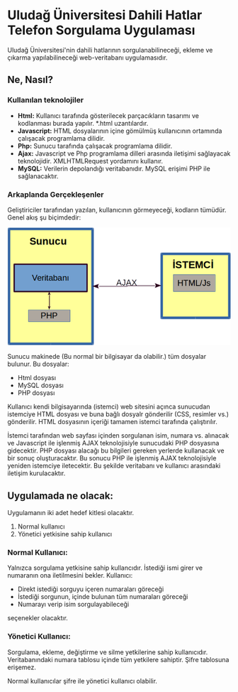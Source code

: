 # Uludağ Üniversitesi Dahili Hatlar Telefon Sorgulama Uygulaması

Uludağ Üniversitesi'nin dahili hatlarının sorgulanabilineceği, ekleme ve çıkarma yapılabilineceği web-veritabanı uygulamasıdır.


## Ne, Nasıl?

### Kullanılan teknolojiler

* **Html:**
    Kullanıcı tarafında gösterilecek parçacıkların tasarımı ve kodlanması burada yapılır. \*.html uzantılardır.
* **Javascript:**
    HTML dosyalarının içine gömülmüş kullanıcının ortamında çalışacak programlama dilidir.
* **Php:**
    Sunucu tarafında çalışacak programlama dilidir.
* **Ajax:**
    Javascript ve Php programlama dilleri arasında iletişimi sağlayacak teknolojidir. XMLHTMLRequest yordamını kullanır.
* **MySQL:**
    Verilerin depolandığı veritabanıdır. MySQL erişimi PHP ile sağlanacaktır.

### Arkaplanda Gerçekleşenler

Geliştiriciler tarafından yazılan, kullanıcının görmeyeceği, kodların tümüdür.
Genel akış şu biçimdedir:

![Akış yolu](./_resim/readme_1.png)

Sunucu makinede (Bu normal bir bilgisayar da olabilir.) tüm dosyalar bulunur. Bu dosyalar:
* Html dosyası
* MySQL dosyası
* PHP dosyası

Kullanıcı kendi bilgisayarında (istemci) web sitesini açınca sunucudan istemciye HTML dosyası ve buna bağlı dosyalr gönderilir (CSS, resimler vs.) gönderilir. HTML dosyasının içeriği tamamen istemci tarafında çalıştırılır.

İstemci tarafından web sayfası içinden sorgulanan isim, numara vs. alınacak ve Javascript ile işlenmiş AJAX teknolojisiyle sunucudaki PHP dosyasına gidecektir. PHP dosyası alacağı bu bilgileri gereken yerlerde kullanacak ve bir sonuç oluşturacaktır. Bu sonucu PHP ile işlenmiş AJAX teknolojisiyle yeniden istemciye iletecektir. Bu şekilde veritabanı ve kullanıcı arasındaki iletişim kurulacaktır.

## Uygulamada ne olacak:

 Uygulamanın iki adet hedef kitlesi olacaktır.

 1. Normal kullanıcı
 2. Yönetici yetkisine sahip kullanıcı

 ### Normal Kullanıcı:

 Yalnızca sorgulama yetkisine sahip kullancıdır. İstediği ismi girer ve numaranın ona iletilmesini bekler. Kullanıcı:

 * Direkt istediği sorguyu içeren numaraları göreceği
 * İstediği sorgunun, içinde bulunan tüm numaraları göreceği
 * Numarayı verip isim sorgulayabileceği

 seçenekler olacaktır.

 ### Yönetici Kullanıcı:

 Sorgulama, ekleme, değiştirme ve silme yetkilerine sahip kullanıcıdır. Veritabanındaki numara tablosu içinde tüm yetkilere sahiptir. Şifre tablosuna erişemez.

 Normal kullanıcılar şifre ile yönetici kullanıcı olabilir. 
